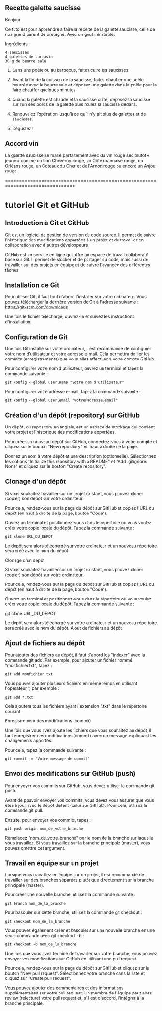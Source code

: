 ## Recette galette saucisse

Bonjour

Ce tuto est pour apprendre a faire la recette de la galette saucisse, celle de nos grand parent de bretagne. Avec un gout inimitable.

Ingrédients :

    4 saucisses
    4 galettes de sarrasin
    30 g de beurre salé

1. Dans une poêle ou au barbecue, faites cuire les saucisses.

2. Avant la fin de la cuisson de la saucisse, faites chauffer une poêle beurrée avec le beurre salé et déposez une galette dans la poêle pour la faire chauffer quelques minutes.

3. Quand la galette est chaude et la saucisse cuite, déposez la saucisse sur l’un des bords de la galette puis roulez la saucisse dedans.

4. Renouvelez l’opération jusqu’à ce qu’il n’y ait plus de galettes et de saucisses.

5. Dégustez !

## Accord vin

La galette saucisse se marie parfaitement avec du vin rouge sec plutôt « jeune » comme un bon Cheverny rouge, un Côte roannaise rouge, un Orléans rouge, un Coteaux du Cher et de l'Arnon rouge ou encore un Anjou rouge.

===============================================================================

# tutoriel Git et GitHub

## Introduction à Git et GitHub

Git est un logiciel de gestion de version de code source. Il permet de suivre l'historique des modifications apportées à un projet et de travailler en collaboration avec d'autres développeurs.

GitHub est un service en ligne qui offre un espace de travail collaboratif basé sur Git. Il permet de stocker et de partager du code, mais aussi de travailler sur des projets en équipe et de suivre l'avancée des différentes tâches.

## Installation de Git

Pour utiliser Git, il faut tout d'abord l'installer sur votre ordinateur. Vous pouvez télécharger la dernière version de Git à l'adresse suivante : https://git-scm.com/downloads

Une fois le fichier téléchargé, ouvrez-le et suivez les instructions d'installation.

## Configuration de Git

Une fois Git installé sur votre ordinateur, il est recommandé de configurer votre nom d'utilisateur et votre adresse e-mail. Cela permettra de lier les commits (enregistrements) que vous allez effectuer à votre compte GitHub.

Pour configurer votre nom d'utilisateur, ouvrez un terminal et tapez la commande suivante :
```
git config --global user.name "Votre nom d'utilisateur"
```
Pour configurer votre adresse e-mail, tapez la commande suivante :
```	
git config --global user.email "votre@adresse.email"
```

## Création d'un dépôt (repository) sur GitHub

Un dépôt, ou repository en anglais, est un espace de stockage qui contient votre projet et l'historique des modifications apportées.

Pour créer un nouveau dépôt sur GitHub, connectez-vous à votre compte et cliquez sur le bouton "New repository" en haut à droite de la page.

Donnez un nom à votre dépôt et une description (optionnelle). Sélectionnez les options "Initialize this repository with a README" et "Add .gitignore: None" et cliquez sur le bouton "Create repository".

## Clonage d'un dépôt

Si vous souhaitez travailler sur un projet existant, vous pouvez cloner (copier) son dépôt sur votre ordinateur.

Pour cela, rendez-vous sur la page du dépôt sur GitHub et copiez l'URL du dépôt (en haut à droite de la page, bouton "Code").

Ouvrez un terminal et positionnez-vous dans le répertoire où vous voulez créer votre copie locale du dépôt. Tapez la commande suivante :
```	
git clone URL_DU_DEPOT
```
Le dépôt sera alors téléchargé sur votre ordinateur et un nouveau répertoire sera créé avec le nom du dépôt.

Clonage d'un dépôt

Si vous souhaitez travailler sur un projet existant, vous pouvez cloner (copier) son dépôt sur votre ordinateur.

Pour cela, rendez-vous sur la page du dépôt sur GitHub et copiez l'URL du dépôt (en haut à droite de la page, bouton "Code").

Ouvrez un terminal et positionnez-vous dans le répertoire où vous voulez créer votre copie locale du dépôt. Tapez la commande suivante :

git clone URL_DU_DEPOT

Le dépôt sera alors téléchargé sur votre ordinateur et un nouveau répertoire sera créé avec le nom du dépôt.
Ajout de fichiers au dépôt

## Ajout de fichiers au dépôt

Pour ajouter des fichiers au dépôt, il faut d'abord les "indexer" avec la commande git add. Par exemple, pour ajouter un fichier nommé "monfichier.txt", tapez :
```
git add monfichier.txt
```
Vous pouvez ajouter plusieurs fichiers en même temps en utilisant l'opérateur *, par exemple :
```
git add *.txt
```
Cela ajoutera tous les fichiers ayant l'extension ".txt" dans le répertoire courant.

Enregistrement des modifications (commit)

Une fois que vous avez ajouté les fichiers que vous souhaitez au dépôt, il faut enregistrer ces modifications (commit) avec un message expliquant les changements apportés.

Pour cela, tapez la commande suivante :
```
git commit -m "Votre message de commit"
```

## Envoi des modifications sur GitHub (push)

Pour envoyer vos commits sur GitHub, vous devez utiliser la commande git push.

Avant de pouvoir envoyer vos commits, vous devez vous assurer que vous êtes à jour avec le dépôt distant (celui sur GitHub). Pour cela, utilisez la commande git pull.

Ensuite, pour envoyer vos commits, tapez :
```
git push origin nom_de_votre_branche
```
Remplacez "nom_de_votre_branche" par le nom de la branche sur laquelle vous travaillez. Si vous travaillez sur la branche principale (master), vous pouvez omettre cet argument.

## Travail en équipe sur un projet

Lorsque vous travaillez en équipe sur un projet, il est recommandé de travailler sur des branches séparées plutôt que directement sur la branche principale (master).

Pour créer une nouvelle branche, utilisez la commande suivante :
```
git branch nom_de_la_branche
```
Pour basculer sur cette branche, utilisez la commande git checkout :
```
git checkout nom_de_la_branche
```
Vous pouvez également créer et basculer sur une nouvelle branche en une seule commande avec git checkout -b :
```
git checkout -b nom_de_la_branche
```
Une fois que vous avez terminé de travailler sur votre branche, vous pouvez envoyer vos modifications sur GitHub en utilisant une pull request.

Pour cela, rendez-vous sur la page du dépôt sur GitHub et cliquez sur le bouton "New pull request". Sélectionnez votre branche dans la liste et cliquez sur "Create pull request".

Vous pouvez ajouter des commentaires et des informations supplémentaires sur votre pull request. Un membre de l'équipe peut alors review (relecture) votre pull request et, s'il est d'accord, l'intégrer à la branche principale.